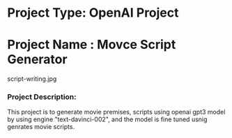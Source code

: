# Project Type: OpenAI Project
# Project Name : Movce Script Generator
script-writing.jpg
### Project Description: 
This project is to generate movie premises, scripts using openai gpt3 model by using engine "text-davinci-002", and the model is fine tuned usnig genrates movie scripts.
